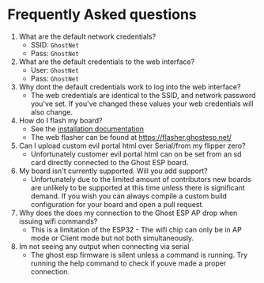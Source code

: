 # Frequently Asked questions

1. What are the default network credentials?
    - SSID: `GhostNet`
    - Pass: `GhostNet`
2. What are the default credentials to the web interface?
    - User: `GhostNet`
    - Pass: `GhostNet`
3. Why dont the default credentials work to log into the web interface?
    - The web credentials are identical to the SSID, and network password you've set. If you've changed these values your web credentials will also change.
4. How do I flash my board?
    - See the [installation documentation](https://github.com/jaylikesbunda/Ghost_ESP/wiki/Installation#installation-guide)
    - The web flasher can be found at https://flasher.ghostesp.net/
5. Can I upload custom evil portal html over Serial/from my flipper zero?
    - Unfortunately customer evil portal html can on be set from an sd card directly connected to the Ghost ESP board.
6. My board isn't currently supported. Will you add support?
    - Unfortunately due to the limited amount of contributors new boards are unlikely to be supported at this time unless there is significant demand. If you wish you can always compile a custom build configuration for your board and open a pull request.
7. Why does the does my connection to the Ghost ESP AP drop when issuing wifi commands?
    - This is a limitation of the ESP32 - The wifi chip can only be in AP mode or Client mode but not both simultaneously.
8. Im not seeing any output when connecting via serial
    - The ghost esp firmware is silent unless a command is running. Try running the help command to check if youve made a proper connection.
